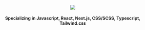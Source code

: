 <div align="center">
  <img src="https://capsule-render.vercel.app/api?type=waving&color=auto&height=300&section=header&text=I%20Am%20Alexandra!%20A%20Frontend%20Developer&fontSize=30" />
  <h4 align="center">Specializing in Javascript, React, Next.js, CSS/SCSS, Typescript, Tailwind.css</h4>
</div>
